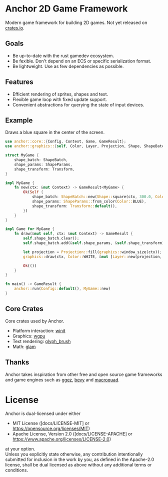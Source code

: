 # Anchor 2D Game Framework

Modern game framework for building 2D games. Not yet released on [crates.io](https://crates.io/).

## Goals

* Be up-to-date with the rust gamedev ecosystem.
* Be fexible. Don't depend on an ECS or specific serialization format.
* Be lightweight. Use as few dependencies as possible.

## Features

* Efficient rendering of sprites, shapes and text.
* Flexible game loop with fixed update support.
* Convenient abstractions for querying the state of input devices.

## Example

Draws a blue square in the center of the screen.

```rust
use anchor::core::{Config, Context, Game, GameResult};
use anchor::graphics::{self, Color, Layer, Projection, Shape, ShapeBatch, ShapeParams, Transform};

struct MyGame {
    shape_batch: ShapeBatch,
    shape_params: ShapeParams,
    shape_transform: Transform,
}

impl MyGame {
    fn new(ctx: &mut Context) -> GameResult<MyGame> {
        Ok(Self {
            shape_batch: ShapeBatch::new(Shape::square(ctx, 300.0, Color::WHITE)),
            shape_params: ShapeParams::from_color(Color::BLUE),
            shape_transform: Transform::default(),
        })
    }
}

impl Game for MyGame {
    fn draw(&mut self, ctx: &mut Context) -> GameResult {
        self.shape_batch.clear();
        self.shape_batch.add(&self.shape_params, &self.shape_transform);

        let projection = Projection::fill(graphics::window_size(ctx));
        graphics::draw(ctx, Color::WHITE, &mut [Layer::new(projection, &mut self.shape_batch)]);

        Ok(())
    }
}

fn main() -> GameResult {
    anchor::run(Config::default(), MyGame::new)
}
```

## Core Crates

Core crates used by Anchor.

* Platform interaction: [winit](https://crates.io/crates/winit)
* Graphics: [wgpu](https://crates.io/crates/wgpu)
* Text rendering: [glyph_brush](https://crates.io/crates/glyph_brush)
* Math: [glam](https://crates.io/crates/glam)

## Thanks

Anchor takes inspiration from other free and open source game frameworks and game engines
such as [ggez](https://crates.io/crates/ggez), [bevy](https://crates.io/crates/bevy)
and [macroquad](https://crates.io/crates/macroquad).

# License

Anchor is dual-licensed under either

- MIT License ([docs/LICENSE-MIT] or https://opensource.org/licenses/MIT)
- Apache License, Version 2.0 ([docs/LICENSE-APACHE] or https://www.apache.org/licenses/LICENSE-2.0)

at your option. <br /> Unless you explicitly state otherwise, any contribution intentionally
submitted for inclusion in the work by you, as defined in the Apache-2.0 license, shall be dual
licensed as above without any additional terms or conditions.
